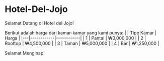 # Hotel-Del-Jojo
Selamat Datang di Hotel del Jojo!

Berikut adalah harga dari kamar-kamar yang kami punya:
|   | Tipe Kamar | Harga      |
|---|------------|------------|
| 1 | Pantai     | ₩3,000,000 |
| 2 | Rooftop    | ₩4,500,000 |
| 3 | Taman      | ₩5,000,000 |
| 4 | Bar        | ₩1,250,000 |
  
  Selamat Menginap!
